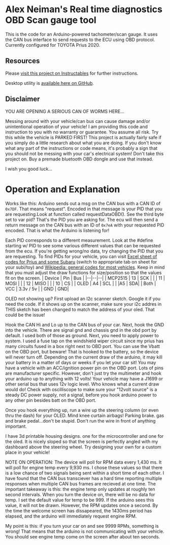 
# Alex Neiman's Real time diagnostics OBD Scan gauge tool

This is the code for an Arduino-powered tachometer/scan gauge. It uses the CAN bus interface to send requests to the ECU using OBD protocol. Currently configured for TOYOTA Prius 2020.

## Resources

Please [visit this project on Instructables](https://www.instructables.com/TachometerScan-Gauge-Using-Arduino-OBD2-and-CAN-Bu/) for further instructions.

Desktop utility is [available here on GitHub](https://github.com/neiman3/obd_rtd_desktop).

## Disclaimer
YOU ARE OPENING A SERIOUS CAN OF WORMS HERE...

Messing around with your vehicle/can bus can cause damage and/or unintentional operation of your vehicle! I am providing this code and instruction to you with no warranty or guarantee. You assume all risk. Try this while the vehicle is PARKED FIRST! This project is actually fairly safe if you simply do a little research about what you are doing. If you don't know what any part of the instructions or code means, it's probably a sign that you should not be messing  with your car's electrical system! Don't take this project on. Buy a premade bluetooth OBD dongle and use that instead.

I wish you good luck...

# Operation and Explanation
Works like this: Arduino sends out a msg on the CAN bus with a CAN ID of `0x7DF`. That means "request". Encoded in that message is your PID that you are requesting.Look at function called requestDataOBD(). See the third byte set to var pid? That's the PID you are asking for. The ecu will then send a return message on the CAN bus with an ID of `0x7eA` with your requested PID encoded. That is what the Arduino is listening for! 

Each PID corresponds to a different measurement. Look at the #define starting w/ PID to see some various different values that can be requested from the ecu. If you're getting wrong/no data, try changing the PID that you are requesting. To find PIDs for your vehicle, you can visit [Excel sheet of codes for Prius and some Subaru](https://docs.google.com/spreadsheets/d/1QYWdWkLg0O4tg-ANYdTwwEMhpjkYAI_5JpBfTR1JfQ0/edit?hl=en&hl=en#gid=6) (switch to appropriate tab on sheet for your subi/toy) and [Wikipedia: general codes for most vehicles](https://en.wikipedia.org/wiki/OBD-II_PIDs#Service_01). Keep in mind that you must adjust the draw functions for size/position so that the values fit on the screen.
| Device | Pin | Bus |
|--|--|--|
| MCP2515 | 13 | SCK |
|  | 11 | MOSI |
|  | 12 | MISO |
|  | 10 | CS |
| OLED | A4 | SCL |
| |A5 | SDA|
| Both | VCC | 3.3v / 5v
| | GND | GND|
 
 OLED not showing up? First upload an I2c scanner sketch. Google it if you need the code. If it shows up on the scanner, make sure your i2c addres in THIS sketch has been changed to match the address of your oled. That could be the issue!
 
Hook the CAN Hi and Lo up to the CAN bus of your car. Next, hook the GND into the vehicle. There are signal gnd and chassis gnd in the obd port by default. I used both of those as
 ground. Next, you need to apply power to system. I used a fuse tap on the windshield wiper circuit
 since my prius has many circuits fused in a box right next to OBD port. You can use
 the Vbatt on the OBD port, but beware! That is hooked to the battery, so the device will never
 turn off. Depending on the current draw of the arduino, it may kill your battery in a matter 
 of days or weeks if you let your car sit! You may have a vehicle with an ACC/ignition power pin
 on the OBD port. Lots of pins are manufacturer specific. However, don't just try the multimeter 
 and hook your arduino up to anything with 12 volts! Your vehicle may have a J1699 or other serial
 bus that uses 12v logic level. Who knows what a current draw would do! Check with oscilliscope 
 to make sure your "12volt source" is a steady DC power supply, not a signal, before you hook
 arduino power to any other pin besides batt on the OBD port.
 
 Once you hook everything up, run a wire up the steering column (or even thru the dash)
 for your OLED. Mind knee curtain airbags! Parking brake. gas and brake pedal...don't be stupid.
 Don't run the wire in front of anything important.
 
 I have 3d printable housing designs. one for the microcontroller and one for the oled. It is nicely
 sloped so that the screen is perfectly angled with my dashboard above the steering wheel. Try
 designing your own for a custom place in your vehicle!
 
 NOTE ON OPERATION:
 The device will poll for RPM data every 1,430 ms. It will poll for engine temp every 9,930 ms.
 I chose these values so that there is a low chance of two signals being sent within a short time
 of each other. I have found that the CAN bus transciever has a hard time reporting multiple responses
 when multiple CAN bus frames are recieved at one time. The important takeaway is this: the engine
 temp only updates at roughly ten second intervals. When  you turn the device on, there will be
 no data for temp. I set the default value for temp to be 999. If the arduino sees this value, it
 will not be drawn. However, the RPM updates once a second. By the time the welcome screen has
 dissapeared, the 1430ms period has elapsed, and the arduino will immediately request engine RPM.
 
 My point is this: if you turn your car on and see 9999 RPMs, something is wrong! That means that
 the arduino is not communicating with your vehicle. You should see engine temp come on the screen
 after about ten seconds.
